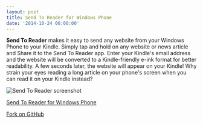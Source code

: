 ```yaml
---
layout: post
title: Send To Reader for Windows Phone
date: '2014-10-24 06:00:00'
---
```


**Send To Reader** makes it easy to send any website from your Windows Phone to your Kindle. Simply tap and hold on any website or news article and Share it to the Send To Reader app. Enter your Kindle's email address and the website will be converted to a Kindle-friendly e-ink format for better readability. A few seconds later, the website will appear on your Kindle! Why strain your eyes reading a long article on your phone's screen when you can read it on your Kindle instead?

![Send To Reader screenshot](/content/images/2016/03/SendToReader.png)

[Send To Reader for Windows Phone](http://www.windowsphone.com/en-us/store/app/send-to-reader/484696ad-b696-4d62-82a8-207d5e17e4b3)

<!-- Place this tag where you want the button to render. -->
<a class="github-button" href="https://github.com/mbmccormick/SendToReader/fork" data-icon="octicon-repo-forked" data-style="mega" data-count-href="/mbmccormick/SendToReader/network" data-count-api="/repos/mbmccormick/SendToReader#forks_count" data-count-aria-label="# forks on GitHub" aria-label="Fork mbmccormick/SendToReader on GitHub">Fork on GitHub</a>

<!-- Place this tag right after the last button or just before your close body tag. -->
<script async defer id="github-bjs" src="https://buttons.github.io/buttons.js"></script>